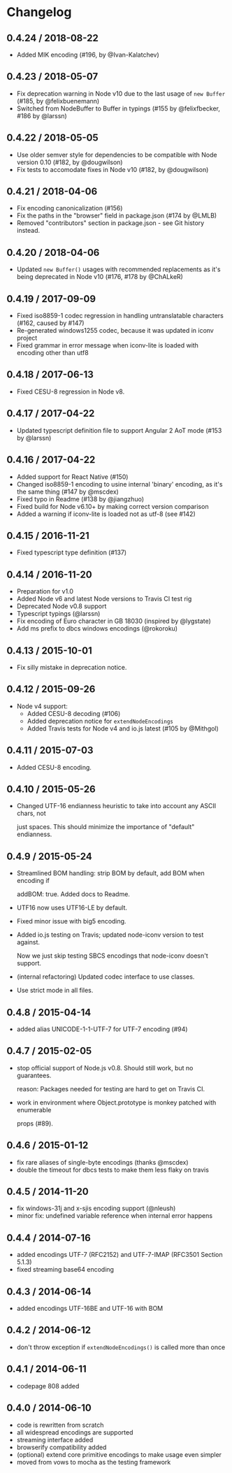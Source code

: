 # Changelog

## 0.4.24 / 2018-08-22

* Added MIK encoding \(\#196, by @Ivan-Kalatchev\)

## 0.4.23 / 2018-05-07

* Fix deprecation warning in Node v10 due to the last usage of `new Buffer` \(\#185, by @felixbuenemann\)
* Switched from NodeBuffer to Buffer in typings \(\#155 by @felixfbecker, \#186 by @larssn\)

## 0.4.22 / 2018-05-05

* Use older semver style for dependencies to be compatible with Node version 0.10 \(\#182, by @dougwilson\)
* Fix tests to accomodate fixes in Node v10 \(\#182, by @dougwilson\)

## 0.4.21 / 2018-04-06

* Fix encoding canonicalization \(\#156\)
* Fix the paths in the "browser" field in package.json \(\#174 by @LMLB\)
* Removed "contributors" section in package.json - see Git history instead.

## 0.4.20 / 2018-04-06

* Updated `new Buffer()` usages with recommended replacements as it's being deprecated in Node v10 \(\#176, \#178 by @ChALkeR\)

## 0.4.19 / 2017-09-09

* Fixed iso8859-1 codec regression in handling untranslatable characters \(\#162, caused by \#147\)
* Re-generated windows1255 codec, because it was updated in iconv project
* Fixed grammar in error message when iconv-lite is loaded with encoding other than utf8

## 0.4.18 / 2017-06-13

* Fixed CESU-8 regression in Node v8.

## 0.4.17 / 2017-04-22

* Updated typescript definition file to support Angular 2 AoT mode \(\#153 by @larssn\)

## 0.4.16 / 2017-04-22

* Added support for React Native \(\#150\)
* Changed iso8859-1 encoding to usine internal 'binary' encoding, as it's the same thing \(\#147 by @mscdex\)
* Fixed typo in Readme \(\#138 by @jiangzhuo\)
* Fixed build for Node v6.10+ by making correct version comparison
* Added a warning if iconv-lite is loaded not as utf-8 \(see \#142\)

## 0.4.15 / 2016-11-21

* Fixed typescript type definition \(\#137\)

## 0.4.14 / 2016-11-20

* Preparation for v1.0
* Added Node v6 and latest Node versions to Travis CI test rig
* Deprecated Node v0.8 support
* Typescript typings \(@larssn\)
* Fix encoding of Euro character in GB 18030 \(inspired by @lygstate\)
* Add ms prefix to dbcs windows encodings \(@rokoroku\)

## 0.4.13 / 2015-10-01

* Fix silly mistake in deprecation notice.

## 0.4.12 / 2015-09-26

* Node v4 support:
  * Added CESU-8 decoding \(\#106\)
  * Added deprecation notice for `extendNodeEncodings`
  * Added Travis tests for Node v4 and io.js latest \(\#105 by @Mithgol\)

## 0.4.11 / 2015-07-03

* Added CESU-8 encoding.

## 0.4.10 / 2015-05-26

* Changed UTF-16 endianness heuristic to take into account any ASCII chars, not

  just spaces. This should minimize the importance of "default" endianness.

## 0.4.9 / 2015-05-24

* Streamlined BOM handling: strip BOM by default, add BOM when encoding if 

  addBOM: true. Added docs to Readme.

* UTF16 now uses UTF16-LE by default.
* Fixed minor issue with big5 encoding.
* Added io.js testing on Travis; updated node-iconv version to test against.

  Now we just skip testing SBCS encodings that node-iconv doesn't support.

* \(internal refactoring\) Updated codec interface to use classes.
* Use strict mode in all files.

## 0.4.8 / 2015-04-14

* added alias UNICODE-1-1-UTF-7 for UTF-7 encoding \(\#94\)

## 0.4.7 / 2015-02-05

* stop official support of Node.js v0.8. Should still work, but no guarantees.

  reason: Packages needed for testing are hard to get on Travis CI.

* work in environment where Object.prototype is monkey patched with enumerable 

  props \(\#89\).

## 0.4.6 / 2015-01-12

* fix rare aliases of single-byte encodings \(thanks @mscdex\)
* double the timeout for dbcs tests to make them less flaky on travis

## 0.4.5 / 2014-11-20

* fix windows-31j and x-sjis encoding support \(@nleush\)
* minor fix: undefined variable reference when internal error happens

## 0.4.4 / 2014-07-16

* added encodings UTF-7 \(RFC2152\) and UTF-7-IMAP \(RFC3501 Section 5.1.3\)
* fixed streaming base64 encoding

## 0.4.3 / 2014-06-14

* added encodings UTF-16BE and UTF-16 with BOM

## 0.4.2 / 2014-06-12

* don't throw exception if `extendNodeEncodings()` is called more than once

## 0.4.1 / 2014-06-11

* codepage 808 added

## 0.4.0 / 2014-06-10

* code is rewritten from scratch
* all widespread encodings are supported
* streaming interface added
* browserify compatibility added
* \(optional\) extend core primitive encodings to make usage even simpler
* moved from vows to mocha as the testing framework

